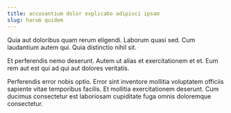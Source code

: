 ```yaml
---
title: accusantium dolor explicabo adipisci ipsam
slug: harum quidem
---
```


Quia aut doloribus quam rerum eligendi. Laborum quasi sed. Cum laudantium autem qui. Quia distinctio nihil sit.

Et perferendis nemo deserunt. Autem ut alias et exercitationem et et. Eum rem aut est qui ad qui aut dolores veritatis.

Perferendis error nobis optio. Error sint inventore mollitia voluptatem officiis sapiente vitae temporibus facilis. Et mollitia exercitationem deserunt. Cum ducimus consectetur est laboriosam cupiditate fuga omnis doloremque consectetur.
